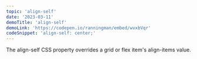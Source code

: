 ```yaml
---
topic: 'align-self'
date: '2023-03-11'
demoTitle: 'align-self'
demoLink: 'https://codepen.io/ranningman/embed/wvxbVqr'
codeSnippet: 'align-self: center;'
---
```

The align-self CSS property overrides a grid or flex item's align-items value.
